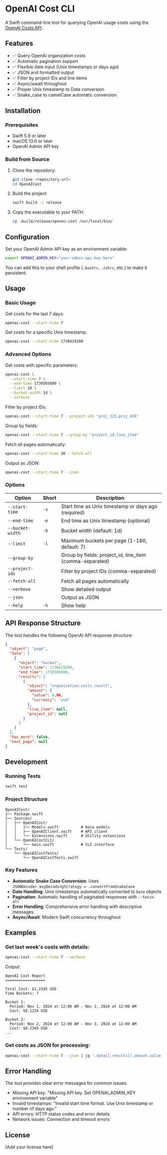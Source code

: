 # OpenAI Cost CLI

A Swift command-line tool for querying OpenAI usage costs using the [OpenAI Costs API](https://platform.openai.com/docs/api-reference/usage/costs).

## Features

- ✅ Query OpenAI organization costs
- ✅ Automatic pagination support
- ✅ Flexible date input (Unix timestamps or days ago)
- ✅ JSON and formatted output
- ✅ Filter by project IDs and line items
- ✅ Async/await throughout
- ✅ Proper Unix timestamp to Date conversion
- ✅ Snake_case to camelCase automatic conversion

## Installation

### Prerequisites

- Swift 5.9 or later
- macOS 13.0 or later
- OpenAI Admin API key

### Build from Source

1. Clone the repository:
   ```bash
   git clone <repository-url>
   cd OpenAICost
   ```

2. Build the project:
   ```bash
   swift build -c release
   ```

3. Copy the executable to your PATH:
   ```bash
   cp .build/release/openai-cost /usr/local/bin/
   ```

## Configuration

Set your OpenAI Admin API key as an environment variable:

```bash
export OPENAI_ADMIN_KEY="your-admin-api-key-here"
```

You can add this to your shell profile (`.bashrc`, `.zshrc`, etc.) to make it persistent.

## Usage

### Basic Usage

Get costs for the last 7 days:
```bash
openai-cost --start-time 7
```

Get costs for a specific Unix timestamp:
```bash
openai-cost --start-time 1730419200
```

### Advanced Options

Get costs with specific parameters:
```bash
openai-cost \
  --start-time 7 \
  --end-time 1730505600 \
  --limit 10 \
  --bucket-width 1d \
  --verbose
```

Filter by project IDs:
```bash
openai-cost --start-time 7 --project-ids "proj_123,proj_456"
```

Group by fields:
```bash
openai-cost --start-time 7 --group-by "project_id,line_item"
```

Fetch all pages automatically:
```bash
openai-cost --start-time 30 --fetch-all
```

Output as JSON:
```bash
openai-cost --start-time 7 --json
```

### Options

| Option | Short | Description |
|--------|-------|-------------|
| `--start-time` | `-s` | Start time as Unix timestamp or days ago (required) |
| `--end-time` | `-e` | End time as Unix timestamp (optional) |
| `--bucket-width` | `-b` | Bucket width (default: 1d) |
| `--limit` | `-l` | Maximum buckets per page (1-180, default: 7) |
| `--group-by` | | Group by fields: project_id, line_item (comma-separated) |
| `--project-ids` | | Filter by project IDs (comma-separated) |
| `--fetch-all` | | Fetch all pages automatically |
| `--verbose` | | Show detailed output |
| `--json` | | Output as JSON |
| `--help` | `-h` | Show help |

## API Response Structure

The tool handles the following OpenAI API response structure:

```json
{
  "object": "page",
  "data": [
    {
      "object": "bucket",
      "start_time": 1730419200,
      "end_time": 1730505600,
      "results": [
        {
          "object": "organization.costs.result",
          "amount": {
            "value": 0.06,
            "currency": "usd"
          },
          "line_item": null,
          "project_id": null
        }
      ]
    }
  ],
  "has_more": false,
  "next_page": null
}
```

## Development

### Running Tests

```bash
swift test
```

### Project Structure

```
OpenAICost/
├── Package.swift
├── Sources/
│   ├── OpenAICost/
│   │   ├── Models.swift          # Data models
│   │   ├── OpenAIClient.swift    # API client
│   │   └── Extensions.swift      # Utility extensions
│   └── OpenAICostCLI/
│       └── main.swift            # CLI interface
└── Tests/
    └── OpenAICostTests/
        └── OpenAICostTests.swift
```

### Key Features

- **Automatic Snake Case Conversion**: Uses `JSONDecoder.keyDecodingStrategy = .convertFromSnakeCase`
- **Date Handling**: Unix timestamps automatically converted to `Date` objects
- **Pagination**: Automatic handling of paginated responses with `--fetch-all`
- **Error Handling**: Comprehensive error handling with descriptive messages
- **Async/Await**: Modern Swift concurrency throughout

## Examples

### Get last week's costs with details:
```bash
openai-cost --start-time 7 --verbose
```

Output:
```
OpenAI Cost Report
==================

Total Cost: $1.2345 USD
Time Buckets: 7

Bucket 1:
  Period: Nov 1, 2024 at 12:00 AM - Nov 2, 2024 at 12:00 AM
  Cost: $0.1234 USD

Bucket 2:
  Period: Nov 2, 2024 at 12:00 AM - Nov 3, 2024 at 12:00 AM
  Cost: $0.2345 USD
...
```

### Get costs as JSON for processing:
```bash
openai-cost --start-time 7 --json | jq '.data[].results[].amount.value' | awk '{sum+=$1} END {print "Total: $"sum}'
```

## Error Handling

The tool provides clear error messages for common issues:

- Missing API key: "Missing API key. Set OPENAI_ADMIN_KEY environment variable"
- Invalid timestamps: "Invalid start time format. Use Unix timestamp or number of days ago."
- API errors: HTTP status codes and error details
- Network issues: Connection and timeout errors

## License

[Add your license here] 